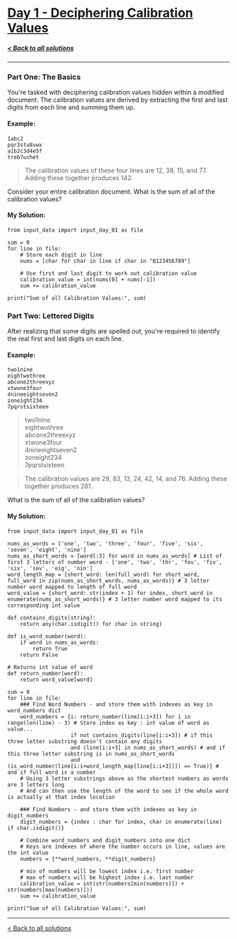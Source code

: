 # [Day 1 -  Deciphering Calibration Values](https://adventofcode.com/2023/day/1)

##### [< Back to all solutions](https://github.com/codehath/advent-of-code-2023/tree/main)

---

### Part One: The Basics
You're tasked with deciphering calibration values hidden within a modified document. The calibration values are derived by extracting the first and last digits from each line and summing them up.

#### Example:
```
1abc2
pqr3stu8vwx
a1b2c3d4e5f
treb7uchet
```
> The calibration values of these four lines are 12, 38, 15, and 77. Adding these together produces 142.

Consider your entire calibration document. What is the sum of all of the calibration values?

#### My Solution:
```
from input_data import input_day_01 as file

sum = 0
for line in file:
    # Store each digit in line
    nums = [char for char in line if char in "0123456789"]
    
    # Use first and last digit to work out calibration value
    calibration_value = int(nums[0] + nums[-1])
    sum += calibration_value

print("Sum of all Calibration Values:", sum)
```

### Part Two: Lettered Digits
After realizing that some digits are spelled out, you're required to identify the real first and last digits on each line. 

#### Example:
```
two1nine
eightwothree
abcone2threexyz
xtwone3four
4nineeightseven2
zoneight234
7pqrstsixteen
```

> two1nine  
> eightwothree  
> abcone2threexyz  
> xtwone3four  
> 4nineeightseven2  
> zoneight234  
> 7pqrstsixteen  

> The calibration values are 29, 83, 13, 24, 42, 14, and 76. Adding these together produces 281.

What is the sum of all of the calibration values?


#### My Solution:
```
from input_data import input_day_01 as file

nums_as_words = ['one', 'two', 'three', 'four', 'five', 'six', 'seven', 'eight', 'nine']
nums_as_short_words = [word[:3] for word in nums_as_words] # List of first 3 letters of number word - ['one', 'two', 'thr', 'fou', 'fiv', 'six', 'sev', 'eig', 'nin']
word_length_map = {short_word: len(full_word) for short_word, full_word in zip(nums_as_short_words, nums_as_words)} # 3 letter number word mapped to length of full word
word_value = {short_word: str(index + 1) for index, short_word in enumerate(nums_as_short_words)} # 3 letter number word mapped to its corresponding int value

def contains_digits(string):
    return any(char.isdigit() for char in string)

def is_word_number(word):
    if word in nums_as_words:
        return True
    return False

# Returns int value of word
def return_number(word):
    return word_value[word]

sum = 0
for line in file:
    ### Find Word Numbers - and store them with indexes as key in word_numbers dict
    word_numbers = {i: return_number(line[i:i+3]) for i in range(len(line) - 3) # Store index as key : int value of word as value...
                    if not contains_digits(line[i:i+3]) # if this three letter substring doesn't contain any digits
                    and (line[i:i+3] in nums_as_short_words) # and if this three letter substring is in nums_as_short_words
                    and (is_word_number(line[i:i+word_length_map[line[i:i+3]]]) == True)} # and if full word is a number
    # Using 3 letter substrings above as the shortest numbers as words are 3 letters long
    # And can then use the length of the word to see if the whole word is actually at that index location
    
    ### Find Numbers - and store them with indexes as key in digit_numbers
    digit_numbers = {index : char for index, char in enumerate(line) if char.isdigit()}

    # Combine word_numbers and digit_numbers into one dict
    # Keys are indexes of where the number occurs in line, values are the int value
    numbers = {**word_numbers, **digit_numbers}
            
    # min of numbers will be lowest index i.e. first number
    # max of numbers will be highest index i.e. last number
    calibration_value = int(str(numbers[min(numbers)]) + str(numbers[max(numbers)]))
    sum += calibration_value

print("Sum of all Calibration Values:", sum)
```

---
[< Back to all solutions](https://github.com/codehath/advent-of-code-2023/tree/main)